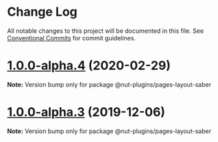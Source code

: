 # Change Log

All notable changes to this project will be documented in this file.
See [Conventional Commits](https://conventionalcommits.org) for commit guidelines.

# [1.0.0-alpha.4](https://github.com/nut-project/nut/tree/master/plugins/pages/layout-saber/compare/@nut-plugins/pages-layout-saber@1.0.0-alpha.3...@nut-plugins/pages-layout-saber@1.0.0-alpha.4) (2020-02-29)

**Note:** Version bump only for package @nut-plugins/pages-layout-saber





# [1.0.0-alpha.3](https://github.com/nut-project/nut/tree/master/plugins/pages/layout-saber/compare/@nut-plugins/pages-layout-saber@1.0.0-alpha.2...@nut-plugins/pages-layout-saber@1.0.0-alpha.3) (2019-12-06)

**Note:** Version bump only for package @nut-plugins/pages-layout-saber
